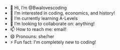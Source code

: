 - 👋 Hi, I’m @Bwalovescoding
- 👀 I’m interested in coding, economics, and history!
- 🌱 I’m currently learning A-Levels
- 💞️ I’m looking to collaborate on: anything!
- 📫 How to reach me: email!
- 😄 Pronouns: she/her
- ⚡ Fun fact: I'm completely new to coding!

<!---
Bwalovescoding/Bwalovescoding is a ✨ special ✨ repository because its `README.md` (this file) appears on your GitHub profile.
You can click the Preview link to take a look at your changes.
--->
